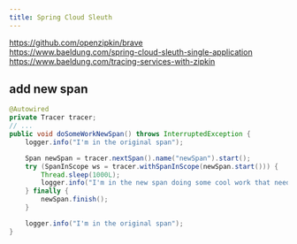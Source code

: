 ```yaml
---
title: Spring Cloud Sleuth
---
```


<https://github.com/openzipkin/brave>  
<https://www.baeldung.com/spring-cloud-sleuth-single-application>  
<https://www.baeldung.com/tracing-services-with-zipkin>

## add new span
```java
@Autowired
private Tracer tracer;
// ...
public void doSomeWorkNewSpan() throws InterruptedException {
    logger.info("I'm in the original span");

    Span newSpan = tracer.nextSpan().name("newSpan").start();
    try (SpanInScope ws = tracer.withSpanInScope(newSpan.start())) {
        Thread.sleep(1000L);
        logger.info("I'm in the new span doing some cool work that needs its own span");
    } finally {
        newSpan.finish();
    }

    logger.info("I'm in the original span");
}
```

